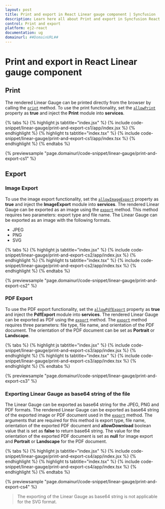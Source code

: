 ```yaml
---
layout: post
title: Print and export in React Linear gauge component | Syncfusion
description: Learn here all about Print and export in Syncfusion React Linear gauge component of Syncfusion Essential JS 2 and more.
control: Print and export 
platform: ej2-react
documentation: ug
domainurl: ##DomainURL##
---
```


# Print and export in React Linear gauge component

## Print

The rendered Linear Gauge can be printed directly from the browser by calling the [`print`](https://ej2.syncfusion.com/react/documentation/api/linear-gauge/#print) method. To use the print functionality, set the [`allowPrint`](https://ej2.syncfusion.com/react/documentation/api/linear-gauge/#allowprint) property as **true** and inject the **Print** module into **services**.

{% tabs %}
{% highlight js tabtitle="index.jsx" %}
{% include code-snippet/linear-gauge/print-and-export-cs1/app/index.jsx %}
{% endhighlight %}
{% highlight ts tabtitle="index.tsx" %}
{% include code-snippet/linear-gauge/print-and-export-cs1/app/index.tsx %}
{% endhighlight %}
{% endtabs %}

 {% previewsample "page.domainurl/code-snippet/linear-gauge/print-and-export-cs1" %}

## Export

### Image Export

To use the image export functionality, set the [`allowImageExport`](https://ej2.syncfusion.com/react/documentation/api/linear-gauge/#allowimageexport) property as **true** and inject the **ImageExport** module into **services**. The rendered Linear Gauge can be exported as an image using the [`export`](https://ej2.syncfusion.com/react/documentation/api/linear-gauge/#export) method. This method requires two parameters: export type and file name. The Linear Gauge can be exported as an image with the following formats.

* JPEG
* PNG
* SVG

{% tabs %}
{% highlight js tabtitle="index.jsx" %}
{% include code-snippet/linear-gauge/print-and-export-cs2/app/index.jsx %}
{% endhighlight %}
{% highlight ts tabtitle="index.tsx" %}
{% include code-snippet/linear-gauge/print-and-export-cs2/app/index.tsx %}
{% endhighlight %}
{% endtabs %}

 {% previewsample "page.domainurl/code-snippet/linear-gauge/print-and-export-cs2" %}

### PDF Export

To use the PDF export functionality, set the [`allowPdfExport`](https://ej2.syncfusion.com/react/documentation/api/linear-gauge/#allowpdfexport) property as **true** and inject the **PdfExport** module into **services**. The rendered Linear Gauge can be exported as PDF using the [`export`](https://ej2.syncfusion.com/react/documentation/api/linear-gauge/#export) method. The [`export`](https://ej2.syncfusion.com/react/documentation/api/linear-gauge/#export) method requires three parameters: file type, file name, and orientation of the PDF document. The orientation of the PDF document can be set as **Portrait** or **Landscape**.

{% tabs %}
{% highlight js tabtitle="index.jsx" %}
{% include code-snippet/linear-gauge/print-and-export-cs3/app/index.jsx %}
{% endhighlight %}
{% highlight ts tabtitle="index.tsx" %}
{% include code-snippet/linear-gauge/print-and-export-cs3/app/index.tsx %}
{% endhighlight %}
{% endtabs %}

 {% previewsample "page.domainurl/code-snippet/linear-gauge/print-and-export-cs3" %}

### Exporting Linear Gauge as base64 string of the file

The Linear Gauge can be exported as base64 string for the JPEG, PNG and PDF formats. The rendered Linear Gauge can be exported as base64 string of the exported image or PDF document used in the [`export`](https://ej2.syncfusion.com/react/documentation/api/linear-gauge/#export) method. The arguments that are required for this method is export type, file name, orientation of the exported PDF document and **allowDownload** boolean value that is set as **false** to return base64 string. The value for the orientation of the exported PDF document is set as **null** for image export and **Portrait** or **Landscape** for the PDF document.

{% tabs %}
{% highlight js tabtitle="index.jsx" %}
{% include code-snippet/linear-gauge/print-and-export-cs4/app/index.jsx %}
{% endhighlight %}
{% highlight ts tabtitle="index.tsx" %}
{% include code-snippet/linear-gauge/print-and-export-cs4/app/index.tsx %}
{% endhighlight %}
{% endtabs %}

 {% previewsample "page.domainurl/code-snippet/linear-gauge/print-and-export-cs4" %}

>The exporting of the Linear Gauge as base64 string is not applicable for the SVG format.